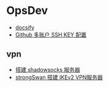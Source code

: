 # OpsDev <!-- {docsify-ignore-all} -->

* [docsify](/OpsDev/docsify.md)
* [Github 多账户 SSH KEY 配置](/OpsDev/ssh_github.md)

## vpn

* [搭建 shadowsocks 服务器](/OpsDev/vpn/shadowsocks.md)
* [strongSwan 搭建 IKEv2 VPN服务器](/OpsDev/vpn/strongSwan.md)
